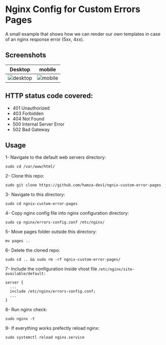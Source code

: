 # Nginx Config for Custom Errors Pages
A small example that shows how we can render our own templates in case of an nginx response error (5xx, 4xx).

## Screenshots

Desktop             |  mobile
:-------------------------:|:-------------------------:
![desktop](https://user-images.githubusercontent.com/90864553/180619593-ec20ea38-7a9a-4d3c-af06-f95079172f3f.PNG)  |   ![mobile](https://user-images.githubusercontent.com/90864553/180619594-ba5ecf3c-3cd4-4fd0-a1cb-08337ce83606.PNG)


## HTTP status code covered:
- 401 Unauthorized
- 403 Forbidden
- 404 Not Found
- 500 Internal Server Error
- 502 Bad Gateway
## Usage
1- Navigate to the default web servers directory:
```
sudo cd /var/www/html/
```
2- Clone this repo:
```
sudo git clone https://github.com/hamza-dev1/ngnix-custom-error-pages
```
3- Navigate to this directory:
```
sudo cd ngnix-custom-error-pages
```
4- Copy nginx config file into nginx configuration directory:
```
sudo cp nginx/errors-config.conf /etc/nginx/
```
5- Move pages folder outside this directory:
```
mv pages ..
```
6- Delete the cloned repo:
```
sudo cd .. && sudo rm -rf ngnix-custom-error-pages/
```
7- Include the configuration inside vhost file `/etc/nginx/site-available/default:`
```
server {
  ...
  include /etc/nginx/errors-config.conf;
  ...
}
```
8- Run nginx check:
```
sudo nginx -t
```
9- If everything works prefectly reload nginx:
```
sudo systemctl reload nginx.service
```
